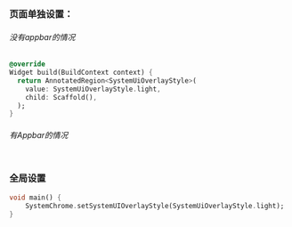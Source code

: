 ### 页面单独设置：
###### 没有appbar的情况
```dart
@override
Widget build(BuildContext context) {
  return AnnotatedRegion<SystemUiOverlayStyle>(
    value: SystemUiOverlayStyle.light,
    child: Scaffold(),
  );
}
```
###### 有Appbar的情况
```dart
```
### 全局设置
```dart
void main() {
	SystemChrome.setSystemUIOverlayStyle(SystemUiOverlayStyle.light);
}
```

